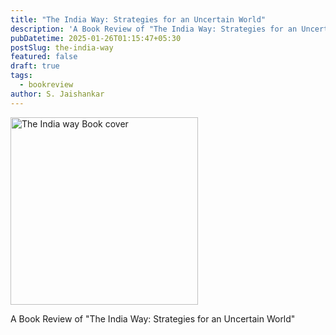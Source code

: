 ```yaml
---
title: "The India Way: Strategies for an Uncertain World"
description: 'A Book Review of "The India Way: Strategies for an Uncertain World"'
pubDatetime: 2025-01-26T01:15:47+05:30
postSlug: the-india-way
featured: false
draft: true
tags:
  - bookreview
author: S. Jaishankar
---
```


<img src="https://images-na.ssl-images-amazon.com/images/S/compressed.photo.goodreads.com/books/1611423292i/54627387.jpg" height="300" alt="The India way Book cover">

A Book Review of "The India Way: Strategies for an Uncertain World"
